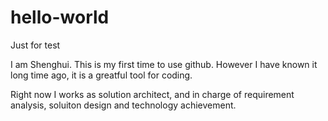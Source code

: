 # hello-world
Just for test

I am Shenghui. This is my first time to use github. However I have known it long time ago, it is a greatful tool for coding.

Right now I works as solution architect, and in charge of requirement analysis, soluiton design and technology achievement.
